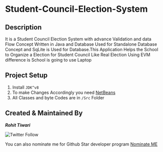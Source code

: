 # Student-Council-Election-System

## Description

It is a Student Council Election System with advance Validation and data Flow Concept Written in Java and Database Used for Standalone Database Concept and SqLite is Used for Database.This Application Helps the School to Organize a Election for Student Council Like Real Election Using EVM difference is School is going to use Laptop

## Project Setup

1. Install `JDK^v8`
2. To make Changes Accordingly you need [NetBeans](https://netbeans.apache.org/download/nb18/)
3. All Classes and byte Codes are in `/Src` Folder

## Created & Maintained By

**_Rohit Tiwari_**

![Twitter Follow](https://img.shields.io/twitter/follow/dev24_tiwari?style=social)

You can also nominate me for Github Star developer program
[Nominate ME](https://stars.github.com/nominate)
